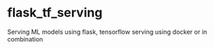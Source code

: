 # flask_tf_serving
Serving ML models using flask, tensorflow serving using docker or in combination
